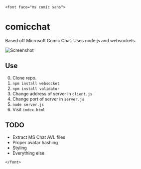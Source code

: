 `<font face="ms comic sans">`

# comicchat

Based off Microsoft Comic Chat. Uses node.js and websockets.

![Screenshot](http://i.imgur.com/VTuJF3F.png)

## Use
0. Clone repo.
1. `npm install websocket`
1. `npm install validator`
2. Change address of server in `client.js`
3. Change port of server in `server.js`
4. `node server.js`
5. Visit `index.html`

## TODO
* Extract MS Chat AVL files
* Proper avatar hashing
* Styling
* Everything else

`</font>`